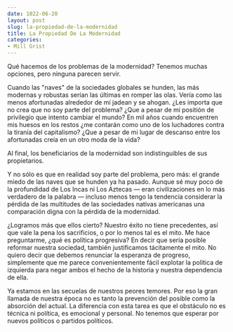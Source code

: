```yaml
---
date: 1022-06-20
layout: post
slug: la-propiedad-de-la-modernidad
title: La Propiedad De La Modernidad
categories:
- Mill Grist
---
```


Qué hacemos de los problemas de la modernidad? Tenemos muchas opciones, pero ninguna parecen servir.

Cuando las "naves" de la sociedades globales se hunden, las más modernas y robustas serían las últimas en romper las olas. Vería como las menos afortunadas alrededor de mí jadean y se ahogan. ¿Les importa que no crea que no soy parte del problema? ¿Que a pesar de mi positión de privilegio que intento cambiar el mundo? En mil años cuando encuentren mis huesos en los restos ¿me contarán como uno de los luchadores contra la tiranía del capitalismo? ¿Que a pesar de mi lugar de descanso entre los afortunadas creía en un otro moda de la vida?

Al final, los beneficiarios de la modernidad son indistinguibles de sus propietarios.

Y no sólo es que en realidad soy parte del problema, pero más: el grande miedo de las naves que se hunden ya ha pasado. Aunque sé muy poco de la profundidad de Los Incas ni Los Aztecas — eran civilizaciones en lo más verdadero de la palabra — incluso menos tengo la tendencia considerar la pérdida de las multitudes de las sociedades nativas americanas una comparación digna con la pérdida de la modernidad.

¿Logramos más que ellos cierto? Nuestro éxito no tiene precedentes, así que vale la pena los sacrificios, o por lo menos tal es el mito. Me hace preguntarme, ¿qué es política progresiva? En decir que sería posible reformar nuestra sociedad, también justificamos tácitamente el mito. No quiero decir que debemos renunciar la esperanza de progreso, simplemente que me parece convenientemente fácil explotar la política de izquierda para negar ambos el hecho de la historia y nuestra dependencia de ella.

Ya estamos en las secuelas de nuestros peores temores. Por eso la gran llamada de nuestra época no es tanto la prevención del posible como la absorción del actual. La diferencia con esta tarea es que el obstáculo no es técnica ni política, es emocional y personal. No tenemos que esperar por nuevos políticos o partidos políticos.
